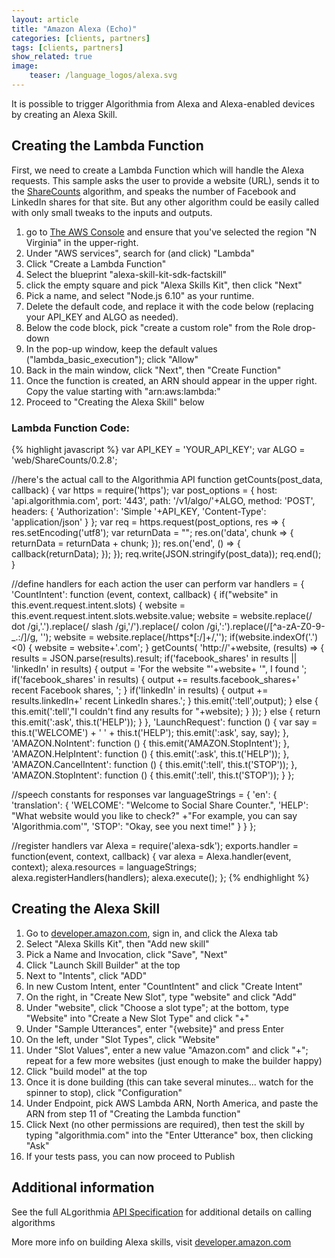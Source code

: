 ```yaml
---
layout: article
title: "Amazon Alexa (Echo)"
categories: [clients, partners]
tags: [clients, partners]
show_related: true
image:
    teaser: /language_logos/alexa.svg
---
```


It is possible to trigger Algorithmia from Alexa and Alexa-enabled devices by creating an Alexa Skill.

## Creating the Lambda Function

First, we need to create a Lambda Function which will handle the Alexa requests.  This sample asks the user to provide a website (URL), sends it to the [ShareCounts](algorithmia.com/algorithms/web/ShareCounts) algorithm, and speaks the number of Facebook and LinkedIn shares for that site.  But any other algorithm could be easily called with only small tweaks to the inputs and outputs.  

1. go to [The AWS Console](https://console.aws.amazon.com/console/) and ensure that you've selected the region "N Virginia" in the upper-right.
2. Under "AWS services", search for (and click) "Lambda"
3. Click "Create a Lambda Function"
4. Select the blueprint "alexa-skill-kit-sdk-factskill"
5. click the empty square and pick "Alexa Skills Kit", then click "Next"
6. Pick a name, and select "Node.js 6.10" as your runtime.
7. Delete the default code, and replace it with the code below (replacing your API_KEY and ALGO as needed).
8. Below the code block, pick "create a custom role" from the Role drop-down
9. In the pop-up window, keep the default values ("lambda_basic_execution"); click "Allow"
10. Back in the main window, click "Next", then "Create Function"
11. Once the function is created, an ARN should appear in the upper right. Copy the value starting with "arn:aws:lambda:"
12. Proceed to "Creating the Alexa Skill" below 

### Lambda Function Code:

{% highlight javascript %}
var API_KEY = 'YOUR_API_KEY';
var ALGO = 'web/ShareCounts/0.2.8';

//here's the actual call to the Algorithmia API
function getCounts(post_data, callback) {
    var https = require('https');
    var post_options = {
        host: 'api.algorithmia.com',
        port: '443',
        path: '/v1/algo/'+ALGO,
        method: 'POST',
        headers: {
            'Authorization': 'Simple '+API_KEY,
            'Content-Type': 'application/json'
        }
    };
    var req = https.request(post_options, res => {
        res.setEncoding('utf8');
        var returnData = "";
        res.on('data', chunk => {
            returnData = returnData + chunk;
        });
        res.on('end', () => {
            callback(returnData);
        });
    });
    req.write(JSON.stringify(post_data));
    req.end();
}

//define handlers for each action the user can perform
var handlers = {
    'CountIntent': function (event, context, callback) {
        if("website" in this.event.request.intent.slots) {
            website = this.event.request.intent.slots.website.value;
            website = website.replace(/ dot /gi,'.').replace(/ slash /gi,'/').replace(/ colon /gi,':').replace(/[^a-zA-Z0-9-_\.\:\/]/g, '');
            website = website.replace(/https*[:\/]+/,'');
            if(website.indexOf('\.')<0) {
                website = website+'.com';
            }
            getCounts( 'http://'+website, (results) => {
                results = JSON.parse(results).result;
                if('facebook_shares' in results || 'linkedIn' in results) {
                    output = 'For the website "'+website+ '", I found ';
                    if('facebook_shares' in results) {
                        output += results.facebook_shares+' recent Facebook shares, ';
                    }
                    if('linkedIn' in results) {
                        output += results.linkedIn+' recent LinkedIn shares.';
                    }
                    this.emit(':tell',output);
                } else {
                    this.emit(':tell',"I couldn't find any results for "+website);
                }
            });
        } else {
            return this.emit(':ask', this.t('HELP'));
        }
    },
    'LaunchRequest': function () {
        var say = this.t('WELCOME') + ' ' + this.t('HELP');
        this.emit(':ask', say, say);
    },
    'AMAZON.NoIntent': function () {
        this.emit('AMAZON.StopIntent');
    },
    'AMAZON.HelpIntent': function () {
        this.emit(':ask', this.t('HELP'));
    },
    'AMAZON.CancelIntent': function () {
        this.emit(':tell', this.t('STOP'));
    },
    'AMAZON.StopIntent': function () {
        this.emit(':tell', this.t('STOP'));
    }
};

//speech constants for responses
var languageStrings = {
    'en': {
        'translation': {
            'WELCOME': "Welcome to Social Share Counter.",
            'HELP': "What website would you like to check?"
                +"For example, you can say 'Algorithmia.com'",
            'STOP': "Okay, see you next time!"
        }
    }
};

//register handlers
var Alexa = require('alexa-sdk');
exports.handler = function(event, context, callback) {
    var alexa = Alexa.handler(event, context);
    alexa.resources = languageStrings;
    alexa.registerHandlers(handlers);
    alexa.execute();
};
{% endhighlight %}

## Creating the Alexa Skill

1. Go to [developer.amazon.com](https://developer.amazon.com/), sign in, and click the Alexa tab
2. Select "Alexa Skills Kit", then "Add new skill"
3. Pick a Name and Invocation, click "Save", "Next"
4. Click "Launch Skill Builder" at the top
5. Next to "Intents", click "ADD"
6. In new Custom Intent, enter "CountIntent" and click "Create Intent"
7. On the right, in "Create New Slot", type "website" and click "Add"
8. Under "website", click "Choose a slot type"; at the bottom, type "Website" into "Create a New Slot Type" and click "+"
9. Under "Sample Utterances", enter "{website}" and press Enter
10. On the left, under "Slot Types", click "Website"
11. Under "Slot Values", enter a new value "Amazon.com" and click "+"; repeat for a few more websites (just enough to make the builder happy)
12. Click "build model" at the top
13. Once it is done building (this can take several minutes... watch for the spinner to stop), click "Configuration"
14. Under Endpoint, pick AWS Lambda ARN, North America, and paste the ARN from step 11 of "Creating the Lambda function"
15. Click Next (no other permissions are required), then test the skill by typing "algorithmia.com" into the "Enter Utterance" box, then clicking "Ask"
16. If your tests pass, you can now proceed to Publish

## Additional information

See the full ALgorithmia [API Specification](http://docs.algorithmia.com/#api-specification) for additional details
on calling algorithms

More more info on building Alexa skills, visit [developer.amazon.com](http://developer.amazon.com/alexa)
